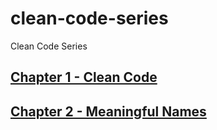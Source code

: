 # clean-code-series
Clean Code Series

## [Chapter 1 -  Clean Code](chapter-01.md)
## [Chapter 2 -  Meaningful Names](chapter-02.md)
